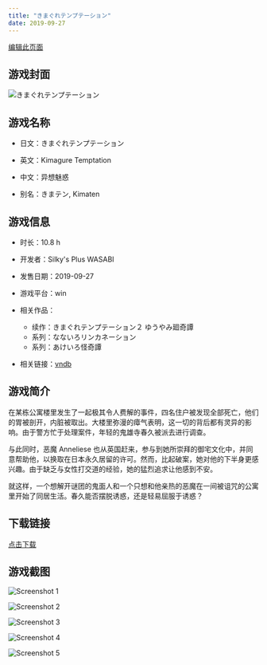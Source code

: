```yaml
---
title: "きまぐれテンプテーション"
date: 2019-09-27
---
```

[编辑此页面](https://github.com/ACG-3/ADV3-source/blob/main/source/_posts/%E3%81%8D%E3%81%BE%E3%81%90%E3%82%8C%E3%83%86%E3%83%B3%E3%83%97%E3%83%86%E3%83%BC%E3%82%B7%E3%83%A7%E3%83%B3.md)

## 游戏封面

![きまぐれテンプテーション](https%3A//pan.timero.xyz/onedrive/img_lib_001/%E3%81%8D%E3%81%BE%E3%81%90%E3%82%8C%E3%83%86%E3%83%B3%E3%83%97%E3%83%86%E3%83%BC%E3%82%B7%E3%83%A7%E3%83%B3_cover.avif)


## 游戏名称

- 日文：きまぐれテンプテーション
- 英文：Kimagure Temptation
- 中文：异想魅惑

- 别名：きまテン, Kimaten


## 游戏信息

- 时长：10.8 h
- 开发者：Silky's Plus WASABI
- 发售日期：2019-09-27
- 游戏平台：win
- 相关作品：
   - 续作：きまぐれテンプテーション２ ゆうやみ廻奇譚
   - 系列：なないろリンカネーション
   - 系列：あけいろ怪奇譚

- 相关链接：[vndb](https://vndb.org/v26000)


## 游戏简介

在某栋公寓楼里发生了一起极其令人费解的事件，四名住户被发现全部死亡，他们的胃被剖开，内脏被取出。大楼里弥漫的瘴气表明，这一切的背后都有灵异的影响。由于警方忙于处理案件，年轻的鬼雄寺春久被派去进行调查。

与此同时，恶魔 Anneliese 也从英国赶来，参与到她所崇拜的御宅文化中，并同意帮助他，以换取在日本永久居留的许可。然而，比起破案，她对他的下半身更感兴趣。由于缺乏与女性打交道的经验，她的猛烈追求让他感到不安。

就这样，一个想解开谜团的鬼面人和一个只想和他亲热的恶魔在一间被诅咒的公寓里开始了同居生活。春久能否摆脱诱惑，还是轻易屈服于诱惑？




## 下载链接

[点击下载](https://pan.timero.xyz/onedrive/adv_lib_001/%E3%81%8D%E3%81%BE%E3%81%90%E3%82%8C%E3%83%86%E3%83%B3%E3%83%97%E3%83%86%E3%83%BC%E3%82%B7%E3%83%A7%E3%83%B3)


## 游戏截图


![Screenshot 1](https%3A//pan.timero.xyz/onedrive/img_lib_001/%E3%81%8D%E3%81%BE%E3%81%90%E3%82%8C%E3%83%86%E3%83%B3%E3%83%97%E3%83%86%E3%83%BC%E3%82%B7%E3%83%A7%E3%83%B3_Screenshot_1.avif)

![Screenshot 2](https%3A//pan.timero.xyz/onedrive/img_lib_001/%E3%81%8D%E3%81%BE%E3%81%90%E3%82%8C%E3%83%86%E3%83%B3%E3%83%97%E3%83%86%E3%83%BC%E3%82%B7%E3%83%A7%E3%83%B3_Screenshot_2.avif)

![Screenshot 3](https%3A//pan.timero.xyz/onedrive/img_lib_001/%E3%81%8D%E3%81%BE%E3%81%90%E3%82%8C%E3%83%86%E3%83%B3%E3%83%97%E3%83%86%E3%83%BC%E3%82%B7%E3%83%A7%E3%83%B3_Screenshot_3.avif)

![Screenshot 4](https%3A//pan.timero.xyz/onedrive/img_lib_001/%E3%81%8D%E3%81%BE%E3%81%90%E3%82%8C%E3%83%86%E3%83%B3%E3%83%97%E3%83%86%E3%83%BC%E3%82%B7%E3%83%A7%E3%83%B3_Screenshot_4.avif)

![Screenshot 5](https%3A//pan.timero.xyz/onedrive/img_lib_001/%E3%81%8D%E3%81%BE%E3%81%90%E3%82%8C%E3%83%86%E3%83%B3%E3%83%97%E3%83%86%E3%83%BC%E3%82%B7%E3%83%A7%E3%83%B3_Screenshot_5.avif)

